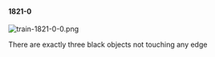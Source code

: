 #### 1821-0
![train-1821-0-0.png](https://github.com/lil-lab/nlvr/raw/master/nlvr/train/images/17/train-1821-0-0.png "train-1821-0-0.png")

There are exactly three black objects not touching any edge